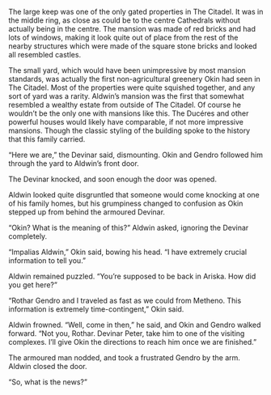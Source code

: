The large keep was one of the only gated properties in The Citadel.  It was in the middle ring, as close as could be to the centre Cathedrals without actually being in the centre.  The mansion was made of red bricks and had lots of windows, making it look quite out of place from the rest of the nearby structures which were made of the square stone bricks and looked all resembled castles.  

The small yard, which would have been unimpressive by most mansion standards, was actually the first non-agricultural greenery Okin had seen in The Citadel.  Most of the properties were quite squished together, and any sort of yard was a rarity.  Aldwin’s mansion was the first that somewhat resembled a wealthy estate from outside of The Citadel. Of course he wouldn’t be the only one with mansions like this. The Ducéres and other powerful houses would likely have comparable, if not more impressive mansions. Though the classic styling of the building spoke to the history that this family carried.

“Here we are,” the Devinar said, dismounting.  Okin and Gendro followed him through the yard to Aldwin’s front door.

The Devinar knocked, and soon enough the door was opened.  

Aldwin looked quite disgruntled that someone would come knocking at one of his family homes, but his grumpiness changed to confusion as Okin stepped up from behind the armoured Devinar.

“Okin? What is the meaning of this?” Aldwin asked, ignoring the Devinar completely.

“Impalias Aldwin,” Okin said, bowing his head.  “I have extremely crucial information to tell you.”

Aldwin remained puzzled.  “You’re supposed to be back in Ariska.  How did you get here?”

“Rothar Gendro and I traveled as fast as we could from Metheno.  This information is extremely time-contingent,” Okin said.

Aldwin frowned.  “Well, come in then,” he said, and Okin and Gendro walked forward.  “Not you, Rothar.  Devinar Peter, take him to one of the visiting complexes.  I’ll give Okin the directions to reach him once we are finished.”

The armoured man nodded, and took a frustrated Gendro by the arm.  Aldwin closed the door.

“So, what is the news?”